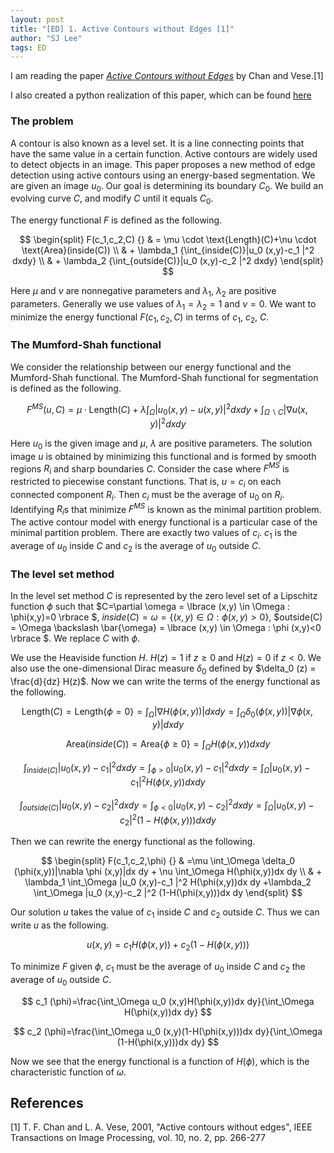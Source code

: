 ```yaml
---
layout: post
title: "[ED] 1. Active Contours without Edges [1]"
author: "SJ Lee"
tags: ED
---
```


I am reading the paper [*Active Contours without Edges*](https://ieeexplore.ieee.org/abstract/document/902291?casa_token=sLi7QkfrH70AAAAA:RuzDg6_sDE5a9pYCxARH8DcSnPv9W19D-_fUQj4_gggAsBfEwX2KXHq-5uO9ypLs8yCqxxvhBw)
by Chan and Vese.[1]

I also created a python realization of this paper, which can be found [here](https://github.com/lsj0410/Edge-Detection/tree/main/Active-Contours)
<br/>
### The problem
A contour is also known as a level set. It is a line connecting points that have the same value in a certain function.
Active contours are widely used to detect objects in an image.
This paper proposes a new method of edge detection using active contours using an energy-based segmentation.
We are given an image $u_0$. Our goal is determining its boundary $C_0$. We build an evolving curve $C$, and modify $C$ until it equals $C_0$.

The energy functional $F$ is defined as the following.

$$ 
\begin{split}
F(c_1,c_2,C) {} & = \mu \cdot \text{Length}(C)+\nu \cdot \text{Area}(inside(C)) \\
  & + \lambda_1 {\int_{inside(C)}|u_0 (x,y)-c_1 |^2 dxdy} \\
  & + \lambda_2 {\int_{outside(C)}|u_0 (x,y)-c_2 |^2 dxdy}
\end{split}
$$

Here $\mu$ and $\nu$ are nonnegative parameters and $\lambda_1$, $\lambda_2$ are positive parameters.
Generally we use values of $\lambda_1 = \lambda_2 = 1$ and $\nu=0$. 
We want to minimize the energy functional $F(c_1, c_2, C)$ in terms of $c_1$, $c_2$, $C$.

### The Mumford-Shah functional

We consider the relationship between our energy functional and the Mumford-Shah functional.
The Mumford-Shah functional for segmentation is defined as the following.

$$ F^{MS} (u,C) = \mu \cdot \text{Length}(C) + \lambda \int_{\Omega} |u_0 (x,y)-u(x,y)|^2 dx dy + \int_{\Omega \backslash C} |\nabla u(x,y)|^2 dx dy$$

Here $u_0$ is the given image and $\mu$, $\lambda$ are positive parameters.
The solution image $u$ is obtained by minimizing this functional and is formed by smooth regions $R_i$ and sharp boundaries $C$.
Consider the case where $F^{MS}$ is restricted to piecewise constant functions.
That is, $u=c_i$ on each connected component $R_i$.
Then $c_i$ must be the average of $u_0$ on $R_i$. 
Identifying $R_i$s that minimize $F^{MS}$ is known as the minimal partition problem.
The active contour model with energy functional is a particular case of the minimal partition problem.
There are exactly two values of $c_i$. 
$c_1$ is the average of $u_0$ inside $C$ and $c_2$ is the average of $u_0$ outside $C$.

### The level set method

In the level set method $C$ is represented by the zero level set of a Lipschitz function $\phi$ such that
$C=\partial \omega = \lbrace (x,y) \in \Omega : \phi(x,y)=0 \rbrace $,
$inside(C) = \omega = \lbrace (x,y) \in \Omega : \phi (x,y) > 0 \rbrace$,
$outside(C) = \Omega \backslash \bar{\omega} = \lbrace (x,y) \in \Omega : \phi (x,y)<0 \rbrace $.
We replace $C$ with $\phi$.

We use the Heaviside function $H$. $H(z)=1$ if $z \geq 0$ and $H(z)=0$ if $z<0$.
We also use the one-dimensional Dirac measure $\delta_0$ defined by $\delta_0 (z) = \frac{d}{dz} H(z)$.
Now we can write the terms of the energy functional as the following.

$$ \text{Length}(C)=\text{Length} \lbrace \phi =0 \rbrace = \int_{\Omega} |\nabla H(\phi(x,y))|dx dy = \int_{\Omega} \delta_0 (\phi(x,y))|\nabla \phi (x,y)|dx dy $$

$$ \text{Area}(inside(C))= \text{Area} \lbrace \phi \geq 0 \rbrace = \int_{\Omega} H(\phi(x,y))dx dy $$

$$ \int_{inside(C)} |u_0 (x,y)-c_1 |^2 dx dy = \int_{\phi>0}|u_0 (x,y)-c_1 |^2 dx dy=\int_\Omega |u_0 (x,y)-c_1 |^2 H(\phi(x,y))dx dy $$

$$ \int_{outside(C)} |u_0 (x,y)-c_2 |^2 dx dy = \int_{\phi<0}|u_0 (x,y)-c_2 |^2 dx dy=\int_\Omega |u_0 (x,y)-c_2 |^2 (1-H(\phi(x,y))) dx dy $$

Then we can rewrite the energy functional as the following.

$$
\begin{split}
F(c_1,c_2,\phi) {} & =\mu \int_\Omega \delta_0 (\phi(x,y))|\nabla \phi (x,y)|dx dy + \nu \int_\Omega H(\phi(x,y))dx dy \\
  & + \lambda_1 \int_\Omega |u_0 (x,y)-c_1 |^2 H(\phi(x,y))dx dy +\lambda_2 \int_\Omega |u_0 (x,y)-c_2 |^2 (1-H(\phi(x,y)))dx dy
\end{split}  
$$ 

Our solution $u$ takes the value of $c_1$ inside $C$ and $c_2$ outside $C$. Thus we can write $u$ as the following.

$$u(x,y)=c_1 H(\phi(x,y))+c_2 (1-H(\phi(x,y))) $$

To minimize $F$ given $\phi$, $c_1$ must be the average of $u_0$ inside $C$ and $c_2$ the average of $u_0$ outside $C$.

$$ c_1 (\phi)=\frac{\int_\Omega u_0 (x,y)H(\phi(x,y))dx dy}{\int_\Omega H(\phi(x,y))dx dy} $$

$$ c_2 (\phi)=\frac{\int_\Omega u_0 (x,y)(1-H(\phi(x,y)))dx dy}{\int_\Omega (1-H(\phi(x,y)))dx dy} $$

Now we see that the energy functional is a function of $H(\phi)$, which is the characteristic function of $\omega$. 

## References

[1] T. F. Chan and L. A. Vese, 2001, "Active contours without edges", IEEE Transactions on Image Processing, vol. 10, no. 2, pp. 266-277
